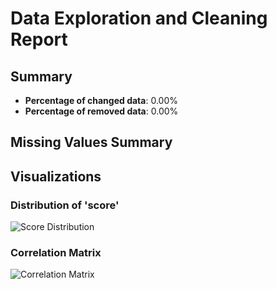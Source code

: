 # Data Exploration and Cleaning Report

## Summary
- **Percentage of changed data**: 0.00%
- **Percentage of removed data**: 0.00%

## Missing Values Summary

## Visualizations
### Distribution of 'score'
![Score Distribution](./score_distribution.png)

### Correlation Matrix
![Correlation Matrix](./correlation_matrix.png)

